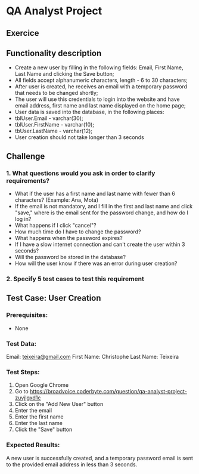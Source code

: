 # QA Analyst Project

## Exercice

## Functionality description
- Create a new user by filling in the following fields: Email, First Name, Last Name and clicking the Save button;
- All fields accept alphanumeric characters, length - 6 to 30 characters;
- After user is created, he receives an email with a temporary password that needs to be changed shortly;
- The user will use this credentials to login into the website and have email address, first name and last name displayed on the home page;
- User data is saved into the database, in the following places:
- tblUser.Email - varchar(30);
- tblUser.FirstName - varchar(10);
- tbUser.LastName - varchar(12);
- User creation should not take longer than 3 seconds

## Challenge

### 1. What questions would you ask in order to clarify requirements?

- What if the user has a first name and last name with fewer than 6 characters? (Example: Ana, Mota)
- If the email is not mandatory, and I fill in the first and last name and click "save," where is the email sent for the password change, and how do I log in?
- What happens if I click "cancel"?
- How much time do I have to change the password?
- What happens when the password expires?
- If I have a slow internet connection and can't create the user within 3 seconds?
- Will the password be stored in the database?
- How will the user know if there was an error during user creation?

###  2. Specify 5 test cases to test this requirement
## Test Case: User Creation

### Prerequisites:
- None

### Test Data:
Email: teixeira@gmail.com
First Name: Christophe
Last Name: Teixeira

### Test Steps:
1. Open Google Chrome
2. Go to https://broadvoice.coderbyte.com/question/qa-analyst-project-zuvjlgxd1c
3. Click on the "Add New User" button
4. Enter the email
5. Enter the first name
6. Enter the last name
7. Click the "Save" button

### Expected Results:
A new user is successfully created, and a temporary password email is sent to the provided email address in less than 3 seconds.

